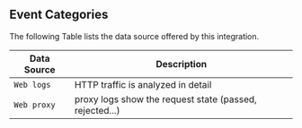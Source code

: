 
## Event Categories


The following Table lists the data source offered by this integration.

| Data Source | Description                          |
| ----------- | ------------------------------------ |
| `Web logs` | HTTP traffic is analyzed in detail |
| `Web proxy` | proxy logs show the request state (passed, rejected...) |









